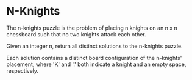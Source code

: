 # N-Knights

The n-knights puzzle is the problem of placing n knights on an n x n chessboard such that no two knights attack each other.

Given an integer n, return all distinct solutions to the n-knights puzzle.

Each solution contains a distinct board configuration of the n-knights' placement, where 'K' and '.' both indicate a knight and an empty space, respectively. 

